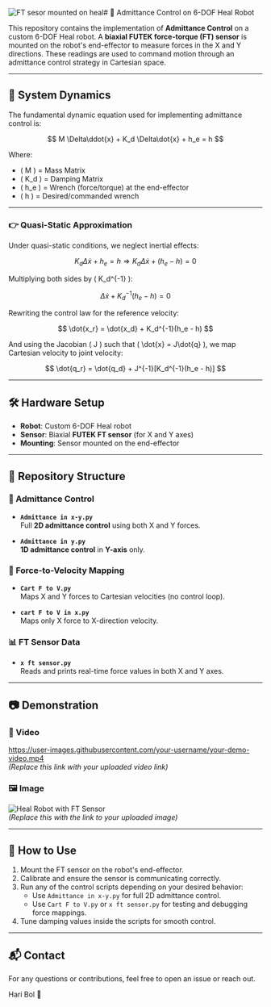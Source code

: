 ![FT sesor mounted on heal](https://github.com/user-attachments/assets/693c04f0-8d24-4558-ac6e-fdd1a22ed443)# 🤖 Admittance Control on 6-DOF Heal Robot

This repository contains the implementation of **Admittance Control** on a custom 6-DOF Heal robot. A **biaxial FUTEK force-torque (FT) sensor** is mounted on the robot's end-effector to measure forces in the X and Y directions. These readings are used to command motion through an admittance control strategy in Cartesian space.

---

## 📌 System Dynamics

The fundamental dynamic equation used for implementing admittance control is:

$$
M \Delta\ddot{x} + K_d \Delta\dot{x} + h_e = h
$$

Where:
- \( M \) = Mass Matrix  
- \( K_d \) = Damping Matrix  
- \( h_e \) = Wrench (force/torque) at the end-effector  
- \( h \) = Desired/commanded wrench  

---

### 👉 Quasi-Static Approximation

Under quasi-static conditions, we neglect inertial effects:

$$
K_d \Delta\dot{x} + h_e = h  
\Rightarrow K_d \Delta\dot{x} + (h_e - h) = 0
$$

Multiplying both sides by \( K_d^{-1} \):

$$
\Delta\dot{x} + K_d^{-1}(h_e - h) = 0
$$

Rewriting the control law for the reference velocity:

$$
\dot{x_r} = \dot{x_d} + K_d^{-1}(h_e - h)
$$

And using the Jacobian \( J \) such that \( \dot{x} = J\dot{q} \), we map Cartesian velocity to joint velocity:

$$
\dot{q_r} = \dot{q_d} + J^{-1}[K_d^{-1}(h_e - h)]
$$

---

## 🛠️ Hardware Setup

- **Robot**: Custom 6-DOF Heal robot
- **Sensor**: Biaxial **FUTEK FT sensor** (for X and Y axes)
- **Mounting**: Sensor mounted on the end-effector

---

## 📂 Repository Structure

### 🔁 Admittance Control

- **`Admittance in x-y.py`**  
  Full **2D admittance control** using both X and Y forces.

- **`Admittance in y.py`**  
  **1D admittance control** in **Y-axis** only.

### 🔄 Force-to-Velocity Mapping

- **`Cart F to V.py`**  
  Maps X and Y forces to Cartesian velocities (no control loop).

- **`cart F to V in x.py`**  
  Maps only X force to X-direction velocity.

### 📊 FT Sensor Data

- **`x ft sensor.py`**  
  Reads and prints real-time force values in both X and Y axes.

---

## 📷 Demonstration

### 🎥 Video

https://user-images.githubusercontent.com/your-username/your-demo-video.mp4  
*(Replace this link with your uploaded video link)*

### 🖼️ Image

![Heal Robot with FT Sensor](https://user-images.githubusercontent.com/your-username/your-image.jpg)  
*(Replace this with the link to your uploaded image)*

---

## 🚀 How to Use

1. Mount the FT sensor on the robot's end-effector.
2. Calibrate and ensure the sensor is communicating correctly.
3. Run any of the control scripts depending on your desired behavior:
   - Use `Admittance in x-y.py` for full 2D admittance control.
   - Use `Cart F to V.py` or `x ft sensor.py` for testing and debugging force mappings.
4. Tune damping values inside the scripts for smooth control.

---

## 📬 Contact

For any questions or contributions, feel free to open an issue or reach out.

Hari Bol 🙏
